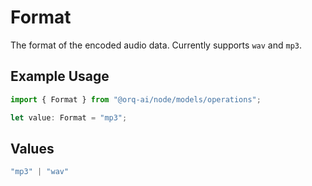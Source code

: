 # Format

The format of the encoded audio data. Currently supports `wav` and `mp3`.

## Example Usage

```typescript
import { Format } from "@orq-ai/node/models/operations";

let value: Format = "mp3";
```

## Values

```typescript
"mp3" | "wav"
```